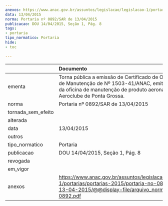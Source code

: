 ```yaml
---
anexos: https://www.anac.gov.br/assuntos/legislacao/legislacao-1/portarias/portarias-2015/portaria-no-0892-sar-de-13-04-2015/@@display-file/arquivo_norma/PA2015-0892.pdf
data: 13/04/2015
norma: Portaria nº 0892/SAR de 13/04/2015
publicacao: DOU 14/04/2015, Seção 1, Pág. 8
tags:
- portaria
tipo_normatico: Portaria
hide: 
- toc 
 
---
```


|                    | Documento                                                                                                                                                                           |
|:-------------------|:------------------------------------------------------------------------------------------------------------------------------------------------------------------------------------|
| ementa             | Torna pública a emissão de Certificado de Organização de Manutenção de Nº 1503-41/ANAC, emitido em favor da oficina de manutenção de produto aeronáutico Aeroclube de Ponta Grossa. |
| norma              | Portaria nº 0892/SAR de 13/04/2015                                                                                                                                                  |
| tornada_sem_efeito |                                                                                                                                                                                     |
| alterada           |                                                                                                                                                                                     |
| data               | 13/04/2015                                                                                                                                                                          |
| outros             |                                                                                                                                                                                     |
| tipo_normatico     | Portaria                                                                                                                                                                            |
| publicacao         | DOU 14/04/2015, Seção 1, Pág. 8                                                                                                                                                     |
| revogada           |                                                                                                                                                                                     |
| em_vigor           |                                                                                                                                                                                     |
| anexos             | https://www.anac.gov.br/assuntos/legislacao/legislacao-1/portarias/portarias-2015/portaria-no-0892-sar-de-13-04-2015/@@display-file/arquivo_norma/PA2015-0892.pdf                   |